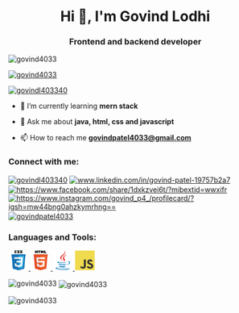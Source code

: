 <h1 align="center">Hi 👋, I'm Govind Lodhi</h1>
<h3 align="center">Frontend and backend developer</h3>

<p align="left"> <img src="https://komarev.com/ghpvc/?username=govind4033&label=Profile%20views&color=0e75b6&style=flat" alt="govind4033" /> </p>

<p align="left"> <a href="https://github.com/ryo-ma/github-profile-trophy"><img src="https://github-profile-trophy.vercel.app/?username=govind4033" alt="govind4033" /></a> </p>

<p align="left"> <a href="https://twitter.com/govindl403340" target="blank"><img src="https://img.shields.io/twitter/follow/govindl403340?logo=twitter&style=for-the-badge" alt="govindl403340" /></a> </p>

- 🌱 I’m currently learning **mern stack**

- 💬 Ask me about **java, html, css and javascript**

- 📫 How to reach me **govindpatel4033@gmail.com**

<h3 align="left">Connect with me:</h3>
<p align="left">
<a href="https://twitter.com/govindl403340" target="blank"><img align="center" src="https://raw.githubusercontent.com/rahuldkjain/github-profile-readme-generator/master/src/images/icons/Social/twitter.svg" alt="govindl403340" height="30" width="40" /></a>
<a href="https://linkedin.com/in/www.linkedin.com/in/govind-patel-19757b2a7" target="blank"><img align="center" src="https://raw.githubusercontent.com/rahuldkjain/github-profile-readme-generator/master/src/images/icons/Social/linked-in-alt.svg" alt="www.linkedin.com/in/govind-patel-19757b2a7" height="30" width="40" /></a>
<a href="https://fb.com/https://www.facebook.com/share/1dxkzvei6t/?mibextid=wwxifr" target="blank"><img align="center" src="https://raw.githubusercontent.com/rahuldkjain/github-profile-readme-generator/master/src/images/icons/Social/facebook.svg" alt="https://www.facebook.com/share/1dxkzvei6t/?mibextid=wwxifr" height="30" width="40" /></a>
<a href="https://instagram.com/https://www.instagram.com/govind_p4_/profilecard/?igsh=mw44bng0ahzkymrhng==" target="blank"><img align="center" src="https://raw.githubusercontent.com/rahuldkjain/github-profile-readme-generator/master/src/images/icons/Social/instagram.svg" alt="https://www.instagram.com/govind_p4_/profilecard/?igsh=mw44bng0ahzkymrhng==" height="30" width="40" /></a>
<a href="https://www.leetcode.com/govindpatel4033" target="blank"><img align="center" src="https://raw.githubusercontent.com/rahuldkjain/github-profile-readme-generator/master/src/images/icons/Social/leet-code.svg" alt="govindpatel4033" height="30" width="40" /></a>
</p>

<h3 align="left">Languages and Tools:</h3>
<p align="left"> <a href="https://www.w3schools.com/css/" target="_blank" rel="noreferrer"> <img src="https://raw.githubusercontent.com/devicons/devicon/master/icons/css3/css3-original-wordmark.svg" alt="css3" width="40" height="40"/> </a> <a href="https://www.w3.org/html/" target="_blank" rel="noreferrer"> <img src="https://raw.githubusercontent.com/devicons/devicon/master/icons/html5/html5-original-wordmark.svg" alt="html5" width="40" height="40"/> </a> <a href="https://www.java.com" target="_blank" rel="noreferrer"> <img src="https://raw.githubusercontent.com/devicons/devicon/master/icons/java/java-original.svg" alt="java" width="40" height="40"/> </a> <a href="https://developer.mozilla.org/en-US/docs/Web/JavaScript" target="_blank" rel="noreferrer"> <img src="https://raw.githubusercontent.com/devicons/devicon/master/icons/javascript/javascript-original.svg" alt="javascript" width="40" height="40"/> </a> </p>

<p><img align="left" src="https://github-readme-stats.vercel.app/api/top-langs?username=govind4033&show_icons=true&locale=en&layout=compact" alt="govind4033" /></p>

<p>&nbsp;<img align="center" src="https://github-readme-stats.vercel.app/api?username=govind4033&show_icons=true&locale=en" alt="govind4033" /></p>

<p><img align="center" src="https://github-readme-streak-stats.herokuapp.com/?user=govind4033&" alt="govind4033" /></p>
